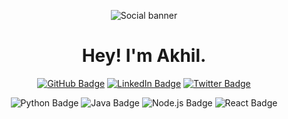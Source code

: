 <p align="center">
  <img src="https://i.gifer.com/origin/f2/f24729064f663695f3aecd48aaae3849_w200.gif" alt="Social banner" />
</p>

<h1 align="center"> Hey!  I'm Akhil. </h1>

<p align="center">
 
</p>

<p align="center">
  <a href="https://github.com/Akhil"><img src="https://img.shields.io/badge/GitHub-%2312100E.svg?style=for-the-badge&logo=github&logoColor=white" alt="GitHub Badge"/></a>
  <a href="https://www.linkedin.com/in/akhil/"><img src="https://img.shields.io/badge/LinkedIn-%230077B5.svg?style=for-the-badge&logo=linkedin&logoColor=white" alt="LinkedIn Badge"/></a>
  <a href="https://twitter.com/akhil"><img src="https://img.shields.io/badge/Twitter-%231DA1F2.svg?style=for-the-badge&logo=twitter&logoColor=white" alt="Twitter Badge"/></a>
</p>

<p align="center">
  <img src="https://img.shields.io/badge/Python-3776AB?style=for-the-badge&logo=python&logoColor=white" alt="Python Badge"/>
  <img src="https://img.shields.io/badge/Java-007396?style=for-the-badge&logo=java&logoColor=white" alt="Java Badge"/>
  <img src="https://img.shields.io/badge/Node.js-339933?style=for-the-badge&logo=nodedotjs&logoColor=white" alt="Node.js Badge"/>
  <img src="https://img.shields.io/badge/React-61DAFB?style=for-the-badge&logo=react&logoColor=black" alt="React Badge"/>
  <!-- <img src="https://img.shields.io/badge/SQL-F29111?style=for-the-badge&logo=mysql&logoColor=white" alt="SQL Badge"/> -->
</p>
